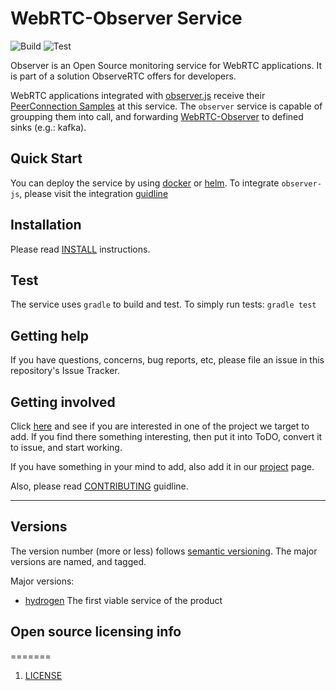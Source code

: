 WebRTC-Observer Service
==
![Build](https://github.com/ObserveRTC/observer/actions/workflows/build.yml/badge.svg)
![Test](https://github.com/ObserveRTC/observer/actions/workflows/test.yml/badge.svg)

Observer is an Open Source monitoring service for WebRTC applications. It is part of 
a solution ObserveRTC offers for developers. 

WebRTC applications integrated with [observer.js](https://github.com/ObserveRTC/integrations)
receive their [PeerConnection Samples](https://observertc.org/docs/references/peer-connection-sample/)
at this service. The `observer` service is capable of groupping them into call, and
forwarding [WebRTC-Observer](https://github.com/ObserveRTC/webrtc-observer) to
defined sinks (e.g.: kafka).

## Quick Start

You can deploy the service by using [docker](https://github.com/ObserveRTC/docker-webrtc-observer)
or [helm](https://github.com/ObserveRTC/helm).
To integrate `observer-js`, please visit the integration [guidline](https://github.com/ObserveRTC/integrations)

## Installation

Please read [INSTALL](INSTALL.md) instructions.

## Test

The service uses `gradle` to build and test.
To simply run tests: `gradle test`


## Getting help

If you have questions, concerns, bug reports, etc, please file an issue in this repository's Issue Tracker.

## Getting involved

Click [here](https://github.com/ObserveRTC/observer/projects/5) and see if you are interested 
in one of the project we target to add. If you find there something interesting, then 
put it into ToDO, convert it to issue, and start working. 

If you have something in your mind to add, also add it in our [project](https://github.com/ObserveRTC/observer/projects/5) 
page.

Also, please read [CONTRIBUTING](CONTRIBUTING.md) guidline.

----

## Versions

The version number (more or less) follows [semantic versioning](https://semver.org/).
The major versions are named, and tagged.

Major versions:
* [hydrogen](docs/index.md) The first viable service of the product


## Open source licensing info
=======

1. [LICENSE](LICENSE)




